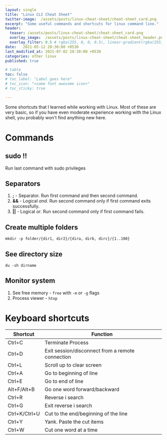 ```yaml
---
layout: single
title: "Linux CLI Cheat Sheet"
twitter-image:  /assets/posts/linux-cheat-sheet/cheat-sheet_card.png
excerpt: "Some useful commands and shortcuts for linux command line."
header:
  teaser: /assets/posts/linux-cheat-sheet/cheat-sheet_card.png
  overlay_image:  /assets/posts/linux-cheat-sheet/cheat-sheet_header.png
  overlay_filter: 0.5 # rgba(255, 0, 0, 0.5), linear-gradient(rgba(255, 0, 0, 0.5), rgba(0, 255, 255, 0.5))
date:   2021-05-12 20:30:00 +0530
last_modified_at: 2021-07-02 20:30:00 +0530
categories: other linux
published: true

# table
toc: false
# toc_label: "Label goes here"
# toc_icon: "<some font awesome icon>"
# toc_sticky: true

---
```


Some shortcuts that I learned while working with Linux. Most of these are very basic, so if
you have even moderate experience working with the Linux shell, you probably won't find anything
new here.

# Commands

## sudo !!

Run last command with sudo privileges

## Separators

1. **;** - Separator. Run first command and then second command.
2. **&&** - Logical *and*. Run second command only if first command exits successfully.
3. **\|\|** - Logical *or*. Run second command only if first command fails.

## Create multiple folders

`mkdir -p folder/{dir1, dir2}/{dira, dirb, dirc}/{1..100}`

## See directory size

`du -sh dirname`

## Monitor system

1. See free memory - `free` with `-m` or `-g` flags
2. Process viewer - `htop`

# Keyboard shortcuts

| Shortcut      | Function                                         |
|---------------|--------------------------------------------------|
| Ctrl+C        | Terminate Process                                |
| Ctrl+D        | Exit session/disconnect from a remote connection |
| Ctrl+L        | Scroll up to clear screen                        |
| Ctrl+A        | Go to beginning of line                          |
| Ctrl+E        | Go to end of line                                |
| Alt+F/Alt+B   | Go one word forward/backward                     |
| Ctrl+R        | Reverse i search                                 |
| Ctrl+G        | Exit reverse i search                            |
| Ctrl+K/Ctrl+U | Cut to the end/beginning of the line             |
| Ctrl+Y        | Yank. Paste the cut items                        |
| Ctrl+W        | Cut one word at a time                           |

